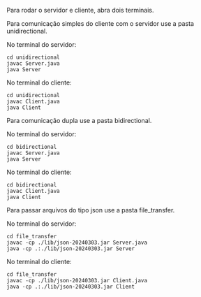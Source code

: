 Para rodar o servidor e cliente, abra dois terminais.

Para comunicação simples do cliente com o servidor use a pasta unidirectional.

No terminal do servidor:

```
cd unidirectional
javac Server.java
java Server
```

No terminal do cliente:

```
cd unidirectional
javac Client.java
java Client
```

Para comunicação dupla use a pasta bidirectional.

No terminal do servidor:

```
cd bidirectional
javac Server.java
java Server
```

No terminal do cliente:

```
cd bidirectional
javac Client.java
java Client
```

Para passar arquivos do tipo json use a pasta file_transfer.

No terminal do servidor:

```
cd file_transfer
javac -cp ./lib/json-20240303.jar Server.java
java -cp .:./lib/json-20240303.jar Server
```

No terminal do cliente:

```
cd file_transfer
javac -cp ./lib/json-20240303.jar Client.java
java -cp .:./lib/json-20240303.jar Client
```
